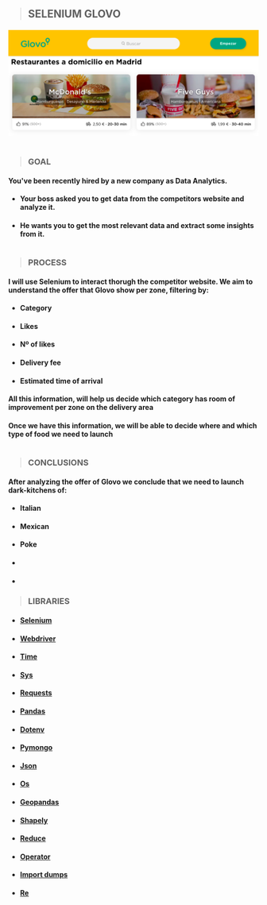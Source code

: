 #

>## **SELENIUM GLOVO**



#####  ![aquí había una imagen de un Glovo](Glovo.png)
# 

>### **GOAL**


#### You've been recently hired by a new company as Data Analytics. 
- #### Your boss asked you to get data from the competitors website and analyze it.

- #### He wants you to get the most relevant data and extract some insights from it.
#

>### **PROCESS**

#### I will use Selenium to interact thorugh the competitor website. We aim to understand the offer that Glovo show per zone, filtering by:
- #### Category
- #### Likes
- #### Nº of likes
- #### Delivery fee
- #### Estimated time of arrival

#### All this information, will help us decide which category has room of improvement per zone on the delivery area
#### Once we have this information, we will be able to decide where and which type of food we need to launch
#

>### **CONCLUSIONS**

#### After analyzing the offer of Glovo we conclude that we need to launch  dark-kitchens of:
- #### Italian
- #### Mexican
- #### Poke
- #### 
- #### 

>### **LIBRARIES**

- #### [Selenium](https://selenium-python.readthedocs.io/)
- #### [Webdriver](https://selenium-python.readthedocs.io/api.html)
- #### [Time](https://docs.python.org/3/library/time.html)
- #### [Sys](https://docs.python.org/3/library/sys.html)
- #### [Requests](https://pypi.org/project/requests/2.7.0/)
- #### [Pandas](https://pandas.pydata.org/)
- #### [Dotenv](https://pypi.org/project/python-dotenv/)
- #### [Pymongo](https://www.mongodb.com/2)
- #### [Json](https://docs.python.org/3/library/json.html)
- #### [Os](https://docs.python.org/3/library/os.html)
- #### [Geopandas](https://geopandas.org/)
- #### [Shapely](https://pypi.org/project/Shapely/)
- #### [Reduce](https://docs.python.org/3/library/functools.html)
- #### [Operator](https://docs.python.org/3/library/operator.html)
- #### [Import dumps](https://pymongo.readthedocs.io/en/stable/api/bson/json_util.html)
- #### [Re](https://docs.python.org/3/library/re.html)
